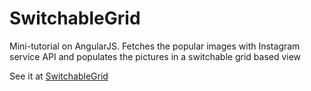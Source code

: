 SwitchableGrid
==============

Mini-tutorial on AngularJS. Fetches the popular images with Instagram service API and populates the pictures in a switchable grid based view

See it at [SwitchableGrid](http://linked82000.github.io/SwitchableGrid)


